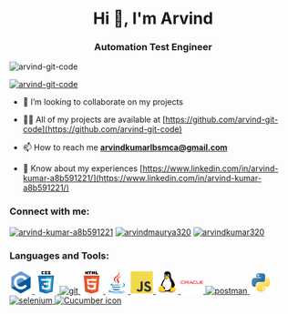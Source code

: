 <h1 align="center">Hi 👋, I'm Arvind</h1>
<h3 align="center">Automation Test Engineer</h3>

<p align="left"> <img src="https://komarev.com/ghpvc/?username=arvind-git-code&label=Profile%20views&color=0e75b6&style=flat" alt="arvind-git-code" /> </p>

<p align="left"> <a href="https://github.com/ryo-ma/github-profile-trophy"><img src="https://github-profile-trophy.vercel.app/?username=arvind-git-code" alt="arvind-git-code" /></a> </p>

- 👯 I’m looking to collaborate on my projects

- 👨‍💻 All of my projects are available at [https://github.com/arvind-git-code](https://github.com/arvind-git-code)

- 📫 How to reach me **arvindkumarlbsmca@gmail.com**

- 📄 Know about my experiences [https://www.linkedin.com/in/arvind-kumar-a8b591221/](https://www.linkedin.com/in/arvind-kumar-a8b591221/)

<h3 align="left">Connect with me:</h3>
<p align="left">
<a href="https://linkedin.com/in/arvind-kumar-a8b591221" target="blank"><img align="center" src="https://raw.githubusercontent.com/rahuldkjain/github-profile-readme-generator/master/src/images/icons/Social/linked-in-alt.svg" alt="arvind-kumar-a8b591221" height="30" width="40" /></a>
<a href="https://www.youtube.com/c/arvindmaurya320" target="blank"><img align="center" src="https://raw.githubusercontent.com/rahuldkjain/github-profile-readme-generator/master/src/images/icons/Social/youtube.svg" alt="arvindmaurya320" height="30" width="40" /></a>
<a href="https://www.hackerrank.com/arvindkumar320" target="blank"><img align="center" src="https://raw.githubusercontent.com/rahuldkjain/github-profile-readme-generator/master/src/images/icons/Social/hackerrank.svg" alt="arvindkumar320" height="30" width="40" /></a>
</p>

<h3 align="left">Languages and Tools:</h3>
<p align="left"> <a href="https://www.cprogramming.com/" target="_blank" rel="noreferrer"> <img src="https://raw.githubusercontent.com/devicons/devicon/master/icons/c/c-original.svg" alt="c" width="40" height="40"/> </a> <a href="https://www.w3schools.com/css/" target="_blank" rel="noreferrer"> <img src="https://raw.githubusercontent.com/devicons/devicon/master/icons/css3/css3-original-wordmark.svg" alt="css3" width="40" height="40"/> </a> <a href="https://git-scm.com/" target="_blank" rel="noreferrer"> <img src="https://www.vectorlogo.zone/logos/git-scm/git-scm-icon.svg" alt="git" width="40" height="40"/> </a> <a href="https://www.w3.org/html/" target="_blank" rel="noreferrer"> <img src="https://raw.githubusercontent.com/devicons/devicon/master/icons/html5/html5-original-wordmark.svg" alt="html5" width="40" height="40"/> </a> <a href="https://www.java.com" target="_blank" rel="noreferrer"> <img src="https://raw.githubusercontent.com/devicons/devicon/master/icons/java/java-original.svg" alt="java" width="40" height="40"/> </a> <a href="https://developer.mozilla.org/en-US/docs/Web/JavaScript" target="_blank" rel="noreferrer"> <img src="https://raw.githubusercontent.com/devicons/devicon/master/icons/javascript/javascript-original.svg" alt="javascript" width="40" height="40"/> </a> <a href="https://www.linux.org/" target="_blank" rel="noreferrer"> <img src="https://raw.githubusercontent.com/devicons/devicon/master/icons/linux/linux-original.svg" alt="linux" width="40" height="40"/> </a> <a href="https://www.oracle.com/" target="_blank" rel="noreferrer"> <img src="https://raw.githubusercontent.com/devicons/devicon/master/icons/oracle/oracle-original.svg" alt="oracle" width="40" height="40"/> </a> <a href="https://postman.com" target="_blank" rel="noreferrer"> <img src="https://www.vectorlogo.zone/logos/getpostman/getpostman-icon.svg" alt="postman" width="40" height="40"/> </a> <a href="https://www.python.org" target="_blank" rel="noreferrer"> <img src="https://raw.githubusercontent.com/devicons/devicon/master/icons/python/python-original.svg" alt="python" width="40" height="40"/> </a> <a href="https://www.selenium.dev" target="_blank" rel="noreferrer"> <img src="https://raw.githubusercontent.com/detain/svg-logos/780f25886640cef088af994181646db2f6b1a3f8/svg/selenium-logo.svg" alt="selenium" width="40" height="40"/> 
<img src="https://icon.icepanel.io/Technology/svg/Cucumber.svg" alt="Cucumber icon" height="40" width="40"></a> </p>

<!--
<p><img align="left" src="https://github-readme-stats.vercel.app/api/top-langs?username=arvind-git-code&show_icons=true&locale=en&layout=compact" alt="arvind-git-code" /></p>

<p>&nbsp;<img align="center" src="https://github-readme-stats.vercel.app/api?username=arvind-git-code&show_icons=true&locale=en" alt="arvind-git-code" /></p>
-->

